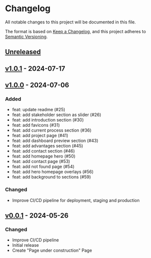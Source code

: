 # Changelog

All notable changes to this project will be documented in this file.

The format is based on [Keep a Changelog](https://keepachangelog.com/en/1.1.0/),
and this project adheres to [Semantic Versioning](https://semver.org/spec/v2.0.0.html).

## [Unreleased]

## [v1.0.1] - 2024-07-17

## [v1.0.0] - 2024-07-06

### Added

-   feat: update readme (#25)
-   feat: add stakeholder section as slider (#26)
-   feat: add introduction section (#30)
-   feat: add favicons (#31)
-   feat: add current process section (#36)
-   feat: add project page (#41)
-   feat: add dashboard preview section (#43)
-   feat: add advantages section (#45)
-   feat: add contact section (#46)
-   feat: add homepage hero (#50)
-   feat: add contact page (#53)
-   feat: add not found page (#54)
-   feat: add hero homepage overlays (#56)
-   feat: add background to sections (#59)

### Changed

-   Improve CI/CD pipeline for deployment, staging and production

## [v0.0.1] - 2024-05-26

### Changed

-   Improve CI/CD pipeline
-   Initial release
-   Create "Page under construction" Page

[Unreleased]: https://github.com/green-ecolution/project-website/compare/v1.0.1...HEAD

[v1.0.1]: https://github.com/green-ecolution/project-website/compare/v1.0.0...v1.0.1

[v1.0.0]: https://github.com/green-ecolution/project-website/compare/v0.0.1...v1.0.0

[v0.0.1]: https://github.com/green-ecolution/project-website/releases/tag/v0.0.1
